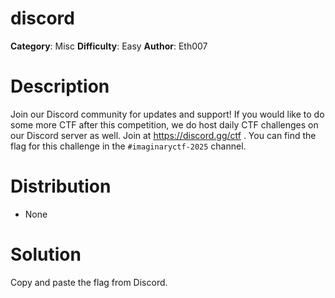 # discord
**Category**: Misc
**Difficulty**: Easy
**Author**: Eth007

# Description
Join our Discord community for updates and support! If you would like to do some more CTF after this competition, we do host daily CTF challenges on our Discord server as well. Join at https://discord.gg/ctf . You can find the flag for this challenge in the `#imaginaryctf-2025` channel.

# Distribution
- None

# Solution

Copy and paste the flag from Discord.
